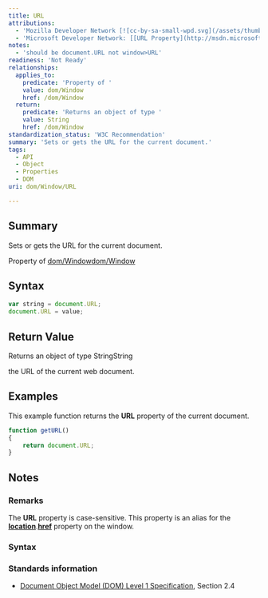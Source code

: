 ```yaml
---
title: URL
attributions:
  - 'Mozilla Developer Network [![cc-by-sa-small-wpd.svg](/assets/thumb/8/8c/cc-by-sa-small-wpd.svg/120px-cc-by-sa-small-wpd.svg.png)](http://creativecommons.org/licenses/by-sa/3.0/us/): [[document.URL](https://developer.mozilla.org/en-US/docs/Web/API/document.URL) Article]'
  - 'Microsoft Developer Network: [[URL Property](http://msdn.microsoft.com/en-us/library/ie/ms534708(v=vs.85).aspx) Article]'
notes:
  - 'should be document.URL not window>URL'
readiness: 'Not Ready'
relationships:
  applies_to:
    predicate: 'Property of '
    value: dom/Window
    href: /dom/Window
  return:
    predicate: 'Returns an object of type '
    value: String
    href: /dom/Window
standardization_status: 'W3C Recommendation'
summary: 'Sets or gets the URL for the current document.'
tags:
  - API
  - Object
  - Properties
  - DOM
uri: dom/Window/URL

---
```

## Summary

Sets or gets the URL for the current document.

Property of [dom/Window](/dom/Window)[dom/Window](/dom/Window)

## Syntax

``` js
var string = document.URL;
document.URL = value;
```

## Return Value

Returns an object of type StringString

the URL of the current web document.

## Examples

This example function returns the **URL** property of the current document.

``` js
function getURL()
{
    return document.URL;
}
```

## Notes

### Remarks

The **URL** property is case-sensitive. This property is an alias for the [**location**](/dom/Location).[**href**](/dom/Location/href) property on the window.

### Syntax

### Standards information

-   [Document Object Model (DOM) Level 1 Specification](http://go.microsoft.com/fwlink/p/?linkid=161725), Section 2.4

